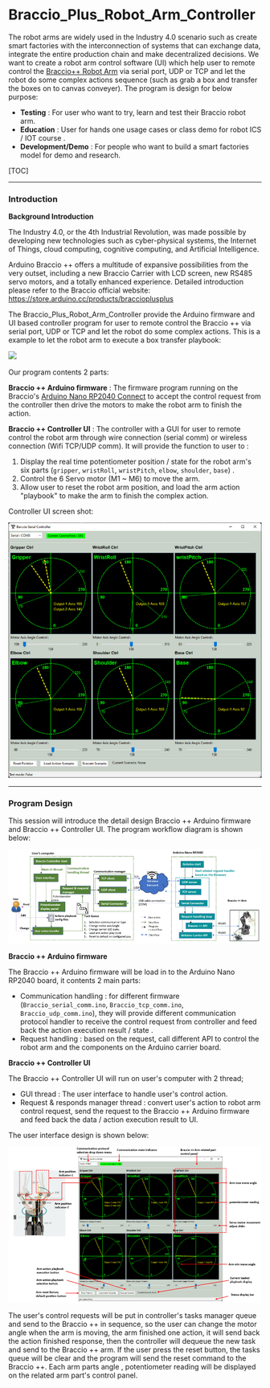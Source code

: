 # Braccio_Plus_Robot_Arm_Controller
The robot arms are widely used in the Industry 4.0 scenario such as create smart factories with the interconnection of systems that can exchange data, integrate the entire production chain and make decentralized decisions. We want to create a robot arm control software (UI) which help user to remote control the [Braccio++ Robot Arm](https://store.arduino.cc/products/braccioplusplus) via serial port, UDP or TCP and let the robot do some complex actions sequence (such as grab a box and transfer the boxes on to canvas conveyer). The program is design for below purpose: 

- **Testing** : For user who want to try, learn and test their Braccio robot arm. 
- **Education** : User for hands one usage cases or class demo for robot ICS / IOT course . 
- **Development/Demo** : For people who want to build a smart factories model for demo and research. 

[TOC]



------

### Introduction

**Background Introduction** 

The Industry 4.0, or the 4th Industrial Revolution, was made possible by developing new technologies such as cyber-physical systems, the Internet of Things, cloud computing, cognitive computing, and Artificial Intelligence. 

Arduino Braccio ++ offers a multitude of expansive possibilities from the very outset, including a new Braccio Carrier with LCD screen, new RS485 servo motors, and a totally enhanced experience. Detailed introduction please refer to the Braccio official website: https://store.arduino.cc/products/braccioplusplus

The Braccio_Plus_Robot_Arm_Controller provide the Arduino firmware and UI based controller program for user to remote  control the Braccio ++ via serial port, UDP or TCP and let the robot do some complex actions. This is a example to let the robot arm to execute a box transfer playbook:

 ![](doc/img/grabbox.gif)

Our program contents 2 parts: 

**Braccio ++ Arduino firmware** :  The firmware program running on the Braccio's [Arduino Nano RP2040 Connect](https://docs.arduino.cc/hardware/nano-rp2040-connect) to accept the control request from the controller then drive the motors to make the robot arm to finish the action.

**Braccio ++ Controller UI** : The controller with a GUI for user to remote control the robot arm through wire connection (serial comm) or wireless connection (Wifi TCP/UDP comm). It will provide the function to user to :

1. Display the real time potentiometer position / state for the robot arm's six parts (`gripper`, `wristRoll`, `wristPitch`, `elbow`, `shoulder`, `base`) . 
2. Control the 6 Servo motor (M1 ~ M6) to move the arm. 
3. Allow user to reset the robot arm position, and load the arm action "playbook" to make the arm to finish the complex action. 

Controller UI screen shot: 

![](doc/img/controller_ui_mid.png)





------

### Program Design

This session will introduce the detail design Braccio ++ Arduino firmware and Braccio ++ Controller UI. The program workflow diagram is shown below:

 ![](doc/img/workflow.png)

**Braccio ++ Arduino firmware** 

The Braccio ++ Arduino firmware will be load in to the Arduino Nano RP2040 board, it contents 2 main parts: 

- Communication handling : for different firmware (`Braccio_serial_comm.ino`, `Braccio_tcp_comm.ino`, `Braccio_udp_comm.ino`), they will provide different communication protocol handler to receive the control request from controller and feed back the action execution result / state . 
- Request handling : based on the request, call different API to control the robot arm and the components on the Arduino carrier board. 

**Braccio ++ Controller UI** 

The Braccio ++ Controller UI will run on user's computer with 2 thread; 

- GUI thread : The user interface to handle user's control action. 
- Request & responds manager thread : convert user's action to robot arm control request, send the request to the  Braccio ++ Arduino firmware and feed back the data / action execution result to UI. 

The user interface design is shown below: 

![](doc/img/ui_design.png)

The user's control requests will be put in controller's tasks manager queue and send to the Braccio ++ in sequence, so the user can change the motor angle when the arm is moving, the arm finished one action, it will send back the action finished response, then the controller will dequeue the new task and send to the Braccio ++ arm. If the user press the reset button, the tasks queue will be clear and the program will send the reset command to the Braccio ++.  Each arm parts angle , potentiometer reading will be displayed on the related arm part's control panel.

 





